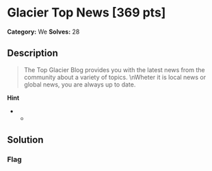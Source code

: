 # Glacier Top News [369 pts]

**Category:** We
**Solves:** 28

## Description
>The Top Glacier Blog provides you with the latest news from the community about a variety of topics. \nWheter it is local news or global news, you are always up to date.

**Hint**
* -

## Solution

### Flag

